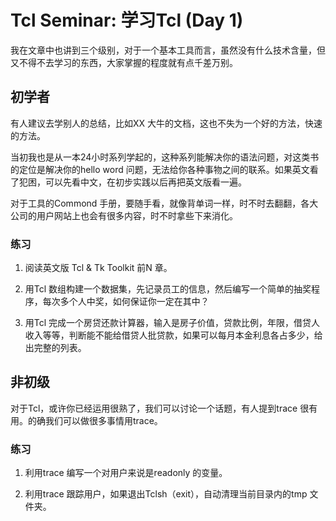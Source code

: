 # Tcl Seminar: 学习Tcl (Day 1)

我在文章中也讲到三个级别，对于一个基本工具而言，虽然没有什么技术含量，但又不得不去学习的东西，大家掌握的程度就有点千差万别。

## 初学者

有人建议去学别人的总结，比如XX 大牛的文档，这也不失为一个好的方法，快速的方法。

当初我也是从一本24小时系列学起的，这种系列能解决你的语法问题，对这类书的定位是解决你的hello word 问题，无法给你各种事物之间的联系。如果英文看了犯困，可以先看中文，在初步实践以后再把英文版看一遍。

对于工具的Commond 手册，要随手看，就像背单词一样，时不时去翻翻，各大公司的用户网站上也会有很多内容，时不时拿些下来消化。

### 练习

1. 阅读英文版 Tcl & Tk Toolkit 前N 章。

2. 用Tcl 数组构建一个数据集，先记录员工的信息，然后编写一个简单的抽奖程序，每次多个人中奖，如何保证你一定在其中？

3. 用Tcl 完成一个房贷还款计算器，输入是房子价值，贷款比例，年限，借贷人收入等等，判断能不能给借贷人批贷款，如果可以每月本金利息各占多少，给出完整的列表。

## 非初级

对于Tcl，或许你已经运用很熟了，我们可以讨论一个话题，有人提到trace 很有用。的确我们可以做很多事情用trace。

### 练习

1. 利用trace 编写一个对用户来说是readonly 的变量。

2. 利用trace 跟踪用户，如果退出Tclsh（exit），自动清理当前目录内的tmp 文件夹。
